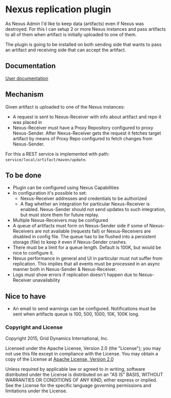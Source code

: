# Nexus replication plugin

As Nexus Admin I'd like to keep data (artifacts) even if Nexus was destroyed.
For this I can setup 2 or more Nexus instances and pass artifacts to all of
them when artifact is initially uploaded to one of them.

The plugin is going to be installed on both sending side that wants to
pass an artifact and receiving side that can accept the artifact.

## Documentation

[User documentation](documentation/user_doc.md)

## Mechanism

Given artifact is uploaded to one of the Nexus instances:
- A request is sent to Nexus-Receiver with info about artifact and repo it was
 placed in
- Nexus-Receiver must have a Proxy Repository configured to proxy Nexus-Sender.
 After Nexus-Receiver gets the request it fetches target artifact by means of
 Proxy Repo configured to fetch changes from Nexus-Sender.

For this a REST service is implemented with path:
`service/local/artifact/maven/update`.

## To be done

- Plugin can be configured using Nexus Capabilities
- In configuration it's possible to set:
    - Nexus-Receiver addresses and credentials to be authorized
    - A flag whether an integration for particular Nexus-Receiver is enabled.
 Nexus-Sender should not send updates to such integration, but must store
 them for future replay.
- Multiple Nexus-Receivers may be configured
- A queue of artifacts must form on Nexus-Sender side if some of
 Nexus-Receivers are not available (requests fail) or Nexus-Receivers are
 disabled in config file. The queue has to be flushed into a persistent storage
 (file) to keep it even if Nexus-Sender crashes.
- There must be a limit for a queue length. Default is 100K, but would be nice
 to configure it.
- Nexus performance in general and UI in particular must not suffer from
 replication. This implies that all events must be processed in an async manner
 both in Nexus-Sender & Nexus-Receiver.
- Logs must show errors if replication doesn't happen due to Nexus-Receiver
 unavailability

## Nice to have

- An email to send warnings can be configured. Notifications must be sent when
 artifacts queue is 100, 500, 1000, 10K, 100K long.
 
### Copyright and License

Copyright 2015, Grid Dynamics International, Inc.

Licensed under the Apache License, Version 2.0 (the "License");
you may not use this file except in compliance with the License.
You may obtain a copy of the License at [Apache License, Version 2.0](LICENSE.txt)

Unless required by applicable law or agreed to in writing, software
distributed under the License is distributed on an "AS IS" BASIS,
WITHOUT WARRANTIES OR CONDITIONS OF ANY KIND, either express or implied.
See the License for the specific language governing permissions and
limitations under the License.
